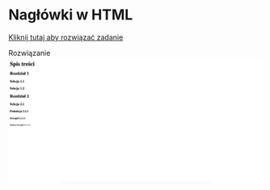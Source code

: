 # Nagłówki w HTML
[Kliknij tutaj aby rozwiązać zadanie](https://githubbox.com/Publishing-School/html-zadanie-naglowki.git)


Rozwiązanie
![image info](./zadanie.png)
